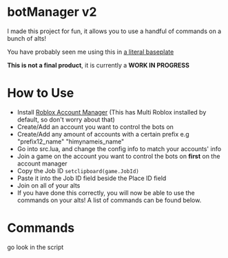 # botManager v2
I made this project for fun, it allows you to use a handful of commands on a bunch of alts!

You have probably seen me using this in [a literal baseplate](https://www.roblox.com/games/4483381587/a-literal-baseplate)

**This is not a final product**, it is currently a **WORK IN PROGRESS**

# How to Use
- Install [Roblox Account Manager](https://github.com/ic3w0lf22/Roblox-Account-Manager) (This has Multi Roblox installed by default, so don't worry about that)
- Create/Add an account you want to control the bots on
- Create/Add any amount of accounts with a certain prefix e.g "prefix12_name" "himynameis_name"
- Go into src.lua, and change the config info to match your accounts' info
- Join a game on the account you want to control the bots on **first** on the account manager
- Copy the Job ID `setclipboard(game.JobId)`
- Paste it into the Job ID field beside the Place ID field
- Join on all of your alts
- If you have done this correctly, you will now be able to use the commands on your alts! A list of commands can be found below.

# Commands
go look in the script
